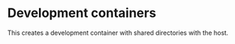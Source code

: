 # Development containers

This creates a development container with shared directories with the host.


